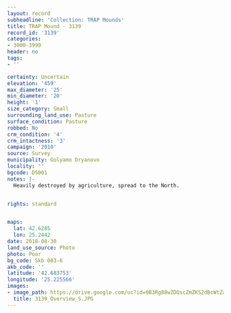 ```yaml
---
layout: record
subheadline: 'Collection: TRAP Mounds'
title: TRAP Mound - 3139
record_id: '3139'
categories:
- 3000-3999
header: no
tags:
- ''

certainty: Uncertain
elevation: '459'
max_diameter: '25'
min_diameter: '20'
height: '1'
size_category: Small
surrounding_land_use: Pasture
surface_condition: Pasture
robbed: No
crm_condition: '4'
crm_intactness: '3'
campaign: '2010'
source: Survey
municipality: Golyamo Dryanovo
locality: ''
bgcode: DS001
notes: |-
  Heavily destroyed by agriculture, spread to the North.


rights: standard


maps:
  lat: 42.6285
  lon: 25.2442
date: 2018-08-30
land_use_source: Photo
photo: Poor
bg_code: Skb 003-6
akb_code: ''
latitude: '42.683753'
longitude: '25.225566'
images:
- image_path: https://drive.google.com/uc?id=0B3Rg88wZDQscZmZKS2dBcWtZaHM
  title: 3139_Overview_S.JPG
---
```

